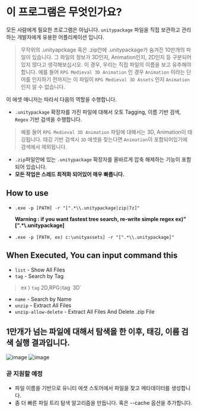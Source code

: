 
# 이 프로그램은 무엇인가요?
모든 사람에게 필요한 프로그램은 아닙니다. `unitypackage` 파일을 직접 보관하고 관리하는 개발자에게 유용한 어플리케이션 입니다.

> 무작위의 .unityapckage 혹은 .zip안에 .unitypackage가 숨겨진 10만개의 파일이 있습니다. 그 파일의 정보가 3D인지, Animation인지, 2D인지 등 구분되어 있지 않다고 생각해보십시오.
이 경우, 우리는 직접 파일의 이름을 보고 유추해야합니다. 예를 들어 `RPG Medieval 3D Animation` 인 경우 `Animation` 이라는 단어를 인지하기 전까지는 이 파일이 `RPG Medieval 3D Assets` 인지 `Animation` 인지 알 수 없습니다.

이 에셋 매니저는 따라서 다음의 역할을 수행합니다.

- `.unitypackage` 확장자를 가진 파일에 대해서 오토 Tagging, 이름 기반 검색, `Regex` 기반 검색을 수행합니다.
> 예를 들어 `RPG Medieval 3D Animation` 파일에 대해서는 3D, Animation이 태깅됩니다. 태깅 기반 검색시 `3D` 에셋을 찾는다면 `Animation`이 포함되어있기에 검색에서 제외됩니다.
- `.zip`파일안에 있는 `.unitypackage` 확장자를 올바르게 압축 해제하는 기능이 포함되어 있습니다.
- **모든 작업은 스레드 최적화 되어있어 매우 빠릅니다.**



## How to use
- `.exe -p [PATH] -r "[".*\\.unitypackage|zip|7z]"`

  **Warning : if you want fastest tree search, re-write simple regex ex)"[".*\\.unitypackage]**
- `.exe -p [PATH, ex) c:\unityassets] -r "[".*\\.unitypackage]"`
## When Executed, You can input command this
- `list` - Show All Files
- `tag` - Search by Tag
> ex ) `tag` 2D,RPG` | `tag` `3D`
- `name` - Search by Name
- `unzip` - Extract All Files
- `unzip-allow-delete` - Extract All Files And Delete .zip File
## 1만개가 넘는 파일에 대해서 탐색을 한 이후, 태깅, 이름 검색 실행 결과입니다.
![image](https://github.com/shlifedev/unity-large-assets-manager/assets/49047211/19708959-9d46-4596-85a8-e88591e7edf2)
![image](https://github.com/shlifedev/unity-large-assets-manager/assets/49047211/d081c904-0ab8-4c69-8f06-2b6e3148e084)


### 곧 지원할 예정
- 파일 이름을 기반으로 유니티 에셋 스토어에서 파일을 찾고 메타데이터를 생성합니다.
- 좀 더 빠른 파일 트리 탐색 알고리즘을 만듭니다. 혹은 --cache 옵션을 추가합니다.


